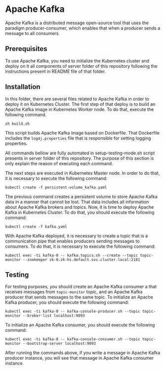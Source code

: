 # Apache Kafka
Apache Kafka is a distributed message open-source tool that uses the paradigm producer-consumer, which enables that when a producer sends a message to all consumers.

## Prerequisites
To use Apache Kafka, you need to initialize the Kubernetes cluster and deploy on it all components of server folder of this repository following the instructions present in README file of that folder.

## Installation
In this folder, there are several files related to Apache Kafka in order to deploy it on Kubernetes Cluster.
The first step of that deploy is to build an Apache Kafka image in Kubernetes Worker node. To do that, execute the following command.
```
sh build.sh
```
This script builds Apache Kafka image based on Dockerfile. That Dockerfile includes the `log4j.properties` file that is responsible for setting logging properties.

All commands bellow are fully automated in setup-testing-mode.sh script presents in server folder of this repository. The purpose of this section is only explain the reason of executing each command.

The next steps are executed in Kubernetes Master node. In order to do that, it is necessary to execute the following command:
```
kubectl create -f persistent-volume_kafka.yaml
```
The previous command creates a persistent volume to store Apache Kafka data in a manner that cannot be lost. That data includes all information about Apache Kafka brokers and topics.
Now, it is time to deploy Apache Kafka in Kubernetes Cluster. To do that, you should execute the following command:
```
kubectl create -f kafka.yaml
```
With Apache Kafka deployed, it is necessary to create a topic that is a communication pipe that enables producers sending messages to consumers.
To do that, it is necessary to execute the following command:
```
kubectl exec -ti kafka-0 -- kafka.topics.sh --create --topic topic-monitor --zookeeper zk-0.zk-hs.default.svc.cluster.local:2181
``` 

## Testing
For testing purposes, you should create an Apache Kafka consumer a that receives messages from `topic-monitor` topic, and an Apache Kafka producer that sends messages to the same topic.
To initialize an Apache Kafka producer, you should execute the following command:
```
kubectl exec -ti kafka-0 -- kafka-console-producer.sh --topic topic-monitor --broker-list localhost:9093
```
To initialize an Apache Kafka consumer, you should execute the following command:
 ```
kubectl exec -ti kafka-0 -- kafka-console-consumer.sh --topic topic-monitor --bootstrap-server localhost:9093
```
After running the commands above, if you write a message in Apache Kafka producer instance, you will see that message in Apache Kafka consumer instance.

